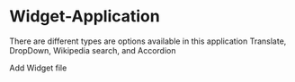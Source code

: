 # Widget-Application
There are different types are options available in this application Translate, DropDown, Wikipedia search, and Accordion

Add Widget file
